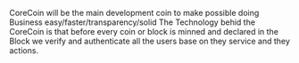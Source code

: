 CoreCoin will be the main development coin to make possible doing Business easy/faster/transparency/solid
The Technology behid the CoreCoin is that before every coin or block is minned and declared in the Block we verify and authenticate all the users base on they service and they actions.
